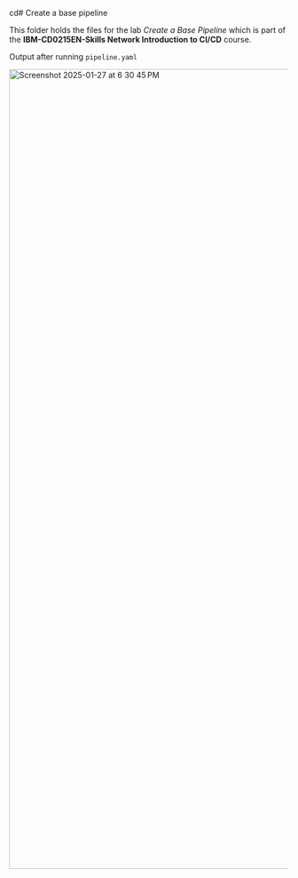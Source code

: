 cd# Create a base pipeline

This folder holds the files for the lab _Create a Base Pipeline_ which is part of the **IBM-CD0215EN-Skills Network Introduction to CI/CD** course.

Output after running `pipeline.yaml`

<img width="1440" alt="Screenshot 2025-01-27 at 6 30 45 PM" src="https://github.com/user-attachments/assets/2a0e8c27-06c4-4a03-af0a-bf3cc5549fd8" />
